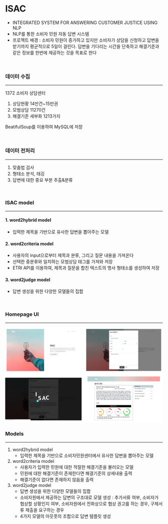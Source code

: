 # ISAC

* INTEGRATED SYSTEM FOR ANSWERING CUSTOMER JUSTICE USING NLP
* NLP를 통한 소비자 민원 자동 답변 시스템
* 프로젝트 배경 : 소비자 민원이 증가하고 있지만 소비자가 상담을 신청하고 답변을 받기까지 평균적으로 5일이 걸린다. 답변을 기다리는 시간을 단축하고 해결기준과 같은 정보를 한번에 제공하는 것을 목표로 한다

<br>

<h3>데이터 수집</h3>

---

1372 소비자 상담센터

1. 상담현황 14만건~15만권
2. 모범상담 11270건
3. 해결기준 세부화 1213가지

BeatifulSoup를 이용하여 MySQL에 저장

<br>

<h3>데이터 전처리</h3>

---

1. 맞춤법 검사
2. 형태소 분석, 태깅
3. 답변에 대한 중요 부분 추출&분류

<br>

<h3>ISAC model</h3>

---

<h4>1. word2hybrid model</h4>

* 입력한 제목을 기반으로 유사한 답변을 뽑아주는 모델

<h4>2. word2criteria model </h4>

* 사용자의 input으로부터 제목과 분류, 그리고 질문 내용을 가져온다
* 선택한 중분류와 일치하는 모범상담 태그를 가져와 저장
* ETRI API를 이용하여, 제목과 질문을 합친 텍스트의 명사 형태소를 생성하여 저장

<h4>3. word2judge model</h4>

* 답변 생성을 위한 다양한 모델들의 집합

<br>

### Homepage UI

---

![demo](/img/demo.png)<br>

### Models

---

1. word2hybrid model
   * 입력한 제목을 기반으로 소비자민원센터에서 유사한 답변을 뽑아주는 모델
2. word2criteria model
   * 사용자가 입력한 민원에 대한 적절한 해결기준을 불러오는 모델
   * 민원에 대한 해결기준이 존재한다면 해결기준의 상세내용 출력
   * 해결기준이 없다면 존재하지 않음을 출력
3. word2judge model
   * 답변 생성을 위한 다양한 모델들의 집합
   * 소비자원에서 제공하는 답변의 구조대로 모델 생성 :  추가서류 여부, 소비자가 협상할 상황인지 여부, 소비자원에서 전화상으로 협상 권고를 하는 경우, 구제서류 제출을 요구하는 경우
   * 4가지 모델의 아웃풋의 조합으로 답변 템플릿 생성

<br>